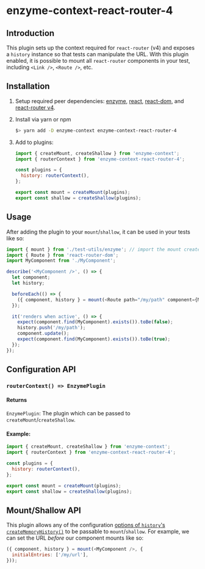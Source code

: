 # enzyme-context-react-router-4

## Introduction

This plugin sets up the context required for `react-router` (v4) and exposes a `history` instance so that tests can manipulate the URL. With this plugin enabled, it is possible to mount all `react-router` components in your test, including `<Link />`, `<Route />`, etc.

## Installation

1. Setup required peer dependencies: [enzyme](https://airbnb.io/enzyme/docs/installation/), [react](https://reactjs.org/docs/getting-started.html), [react-dom](https://reactjs.org/docs/react-dom.html), and [react-router v4](https://reacttraining.com/react-router/web/guides/quick-start).

2. Install via yarn or npm

   ```bash
   $> yarn add -D enzyme-context enzyme-context-react-router-4
   ```

3. Add to plugins:

   ```javascript
   import { createMount, createShallow } from 'enzyme-context';
   import { routerContext } from 'enzyme-context-react-router-4';

   const plugins = {
     history: routerContext(),
   };

   export const mount = createMount(plugins);
   export const shallow = createShallow(plugins);
   ```

## Usage

After adding the plugin to your `mount`/`shallow`, it can be used in your tests like so:

```javascript
import { mount } from './test-utils/enzyme'; // import the mount created with enzyme-context
import { Route } from 'react-router-dom';
import MyComponent from './MyComponent';

describe('<MyComponent />', () => {
  let component;
  let history;

  beforeEach(() => {
    ({ component, history } = mount(<Route path="/my/path" component={MyComponent} />));
  });

  it('renders when active', () => {
    expect(component.find(MyComponent).exists()).toBe(false);
    history.push('/my/path');
    component.update();
    expect(component.find(MyComponent).exists()).toBe(true);
  });
});
```

## Configuration API

### `routerContext() => EnzymePlugin`

#### Returns

`EnzymePlugin`: The plugin which can be passed to `createMount`/`createShallow`.

#### Example:

```javascript
import { createMount, createShallow } from 'enzyme-context';
import { routerContext } from 'enzyme-context-react-router-4';

const plugins = {
  history: routerContext(),
};

export const mount = createMount(plugins);
export const shallow = createShallow(plugins);
```

## Mount/Shallow API

This plugin allows any of the configuration [options of `history`'s `createMemoryHistory()`](https://github.com/ReactTraining/history#usage) to be passable to `mount`/`shallow`. For example, we can set the URL _before_ our component mounts like so:

```javascript
({ component, history } = mount(<MyComponent />, {
  initialEntries: ['/my/url'],
}));
```
